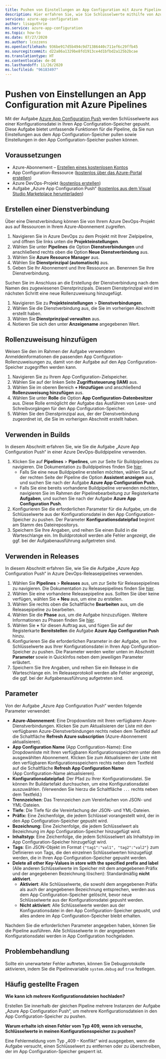 ```yaml
---
title: Pushen von Einstellungen an App Configuration mit Azure Pipelines
description: Hier erfahren Sie, wie Sie Schlüsselwerte mithilfe von Azure Pipelines in einen App Configuration-Speicher pushen.
services: azure-app-configuration
author: lisaguthrie
ms.service: azure-app-configuration
ms.topic: how-to
ms.date: 07/27/2020
ms.author: lcozzens
ms.openlocfilehash: 936be917d5b494c9d71386440c711ef6c29ffb45
ms.sourcegitcommit: d22a86a1329be8fd1913ce4d1bfbd2a125b2bcae
ms.translationtype: HT
ms.contentlocale: de-DE
ms.lasthandoff: 11/26/2020
ms.locfileid: "96183497"
---
```

# <a name="push-settings-to-app-configuration-with-azure-pipelines"></a>Pushen von Einstellungen an App Configuration mit Azure Pipelines

Mit der Aufgabe [Azure App Configuration Push](https://marketplace.visualstudio.com/items?itemName=AzureAppConfiguration.azure-app-configuration-task-push) werden Schlüsselwerte aus einer Konfigurationsdatei in Ihren App Configuration-Speicher gepusht. Diese Aufgabe bietet umfassende Funktionen für die Pipeline, da Sie nun Einstellungen aus dem App Configuration-Speicher pullen sowie Einstellungen in den App Configuration-Speicher pushen können.

## <a name="prerequisites"></a>Voraussetzungen

- Azure-Abonnement – [Erstellen eines kostenlosen Kontos](https://azure.microsoft.com/free/)
- App Configuration-Ressource ([kostenlos über das Azure-Portal erstellen](https://portal.azure.com))
- Azure DevOps-Projekt ([kostenlos erstellen](https://go.microsoft.com/fwlink/?LinkId=2014881))
- Aufgabe „Azure App Configuration Push“ ([kostenlos aus dem Visual Studio Marketplace herunterladen](https://marketplace.visualstudio.com/items?itemName=AzureAppConfiguration.azure-app-configuration-task-push))

## <a name="create-a-service-connection"></a>Erstellen einer Dienstverbindung

Über eine Dienstverbindung können Sie von Ihrem Azure DevOps-Projekt aus auf Ressourcen in Ihrem Azure-Abonnement zugreifen.

1. Navigieren Sie in Azure DevOps zu dem Projekt mit Ihrer Zielpipeline, und öffnen Sie links unten die **Projekteinstellungen**.
1. Wählen Sie unter **Pipelines** die Option **Dienstverbindungen** und anschließend rechts oben die Option **Neue Dienstverbindung** aus.
1. Wählen Sie **Azure Resource Manager** aus.
1. Wählen Sie **Dienstprinzipal (automatisch)** aus.
1. Geben Sie Ihr Abonnement und Ihre Ressource an. Benennen Sie Ihre Dienstverbindung.

Suchen Sie im Anschluss an die Erstellung der Dienstverbindung nach dem Namen des zugewiesenen Dienstprinzipals. Diesem Dienstprinzipal wird im nächsten Schritt eine neue Rollenzuweisung hinzugefügt.

1. Navigieren Sie zu **Projekteinstellungen** > **Dienstverbindungen**.
1. Wählen Sie die Dienstverbindung aus, die Sie im vorherigen Abschnitt erstellt haben.
1. Wählen Sie **Dienstprinzipal verwalten** aus.
1. Notieren Sie sich den unter **Anzeigename** angegebenen Wert.

## <a name="add-role-assignment"></a>Rollenzuweisung hinzufügen

Weisen Sie den im Rahmen der Aufgabe verwendeten Anmeldeinformationen die passenden App Configuration-Rollenzuweisungen zu, damit von der Aufgabe auf den App Configuration-Speicher zugegriffen werden kann.

1. Navigieren Sie zu Ihrem App Configuration-Zielspeicher. 
1. Wählen Sie auf der linken Seite **Zugriffssteuerung (IAM)** aus.
1. Wählen Sie im oberen Bereich **+ Hinzufügen** und anschließend **Rollenzuweisung hinzufügen** aus.
1. Wählen Sie unter **Rolle** die Option **App Configuration-Datenbesitzer** aus. Diese Rolle ermöglicht der Aufgabe das Ausführen von Lese- und Schreibvorgängen für den App Configuration-Speicher. 
1. Wählen Sie den Dienstprinzipal aus, der der Dienstverbindung zugeordnet ist, die Sie im vorherigen Abschnitt erstellt haben.
  
## <a name="use-in-builds"></a>Verwenden in Builds

In diesem Abschnitt erfahren Sie, wie Sie die Aufgabe „Azure App Configuration Push“ in einer Azure DevOps-Buildpipeline verwenden.

1. Klicken Sie auf **Pipelines** > **Pipelines**, um zur Seite für Buildpipelines zu navigieren. Die Dokumentation zu Buildpipelines finden Sie [hier](/azure/devops/pipelines/create-first-pipeline?tabs=tfs-2018-2&view=azure-devops).
      - Falls Sie eine neue Buildpipeline erstellen möchten, wählen Sie auf der rechten Seite der Pipeline die Option **Assistent anzeigen** aus, und suchen Sie nach der Aufgabe **Azure App Configuration Push**.
      - Falls Sie eine bereits vorhandene Buildpipeline verwenden möchten, navigieren Sie im Rahmen der Pipelinebearbeitung zur Registerkarte **Aufgaben**, und suchen Sie nach der Aufgabe **Azure App Configuration Push**.
2. Konfigurieren Sie die erforderlichen Parameter für die Aufgabe, um die Schlüsselwerte aus der Konfigurationsdatei in den App Configuration-Speicher zu pushen. Der Parameter **Konfigurationsdateipfad** beginnt am Stamm des Dateirepositorys.
3. Speichern Sie Ihre Angaben, und reihen Sie einen Build in die Warteschlange ein. Im Buildprotokoll werden alle Fehler angezeigt, die ggf. bei der Aufgabenausführung aufgetreten sind.

## <a name="use-in-releases"></a>Verwenden in Releases

In diesem Abschnitt erfahren Sie, wie Sie die Aufgabe „Azure App Configuration Push“ in Azure DevOps-Releasepipelines verwenden.

1. Wählen Sie **Pipelines** > **Releases** aus, um zur Seite für Releasepipelines zu navigieren. Die Dokumentation zu Releasepipelines finden Sie [hier](/azure/devops/pipelines/release?view=azure-devops).
1. Wählen Sie eine vorhandene Releasepipeline aus. Sollten Sie über keine verfügen, wählen Sie **+ Neu** aus, um eine zu erstellen.
1. Wählen Sie rechts oben die Schaltfläche **Bearbeiten** aus, um die Releasepipeline zu bearbeiten.
1. Wählen Sie die **Phase** aus, um die Aufgabe hinzuzufügen. Weitere Informationen zu Phasen finden Sie [hier](/azure/devops/pipelines/release/environments?view=azure-devops).
1. Wählen Sie **+** für diesen Auftrag aus, und fügen Sie auf der Registerkarte **Bereitstellen** die Aufgabe **Azure App Configuration Push** hinzu.
1. Konfigurieren Sie die erforderlichen Parameter in der Aufgabe, um Ihre Schlüsselwerte aus Ihrer Konfigurationsdatei in Ihren App Configuration-Speicher zu pushen. Die Parameter werden weiter unten im Abschnitt **Parameter** sowie in QuickInfos neben dem jeweiligen Parameter erläutert.
1. Speichern Sie Ihre Angaben, und reihen Sie ein Release in die Warteschlange ein. Im Releaseprotokoll werden alle Fehler angezeigt, die ggf. bei der Aufgabenausführung aufgetreten sind.

## <a name="parameters"></a>Parameter

Von der Aufgabe „Azure App Configuration Push“ werden folgende Parameter verwendet:

- **Azure-Abonnement**: Eine Dropdownliste mit Ihren verfügbaren Azure-Dienstverbindungen. Klicken Sie zum Aktualisieren der Liste mit den verfügbaren Azure-Dienstverbindungen rechts neben dem Textfeld auf die Schaltfläche **Refresh Azure subscription** (Azure-Abonnement aktualisieren).
- **App Configuration Name** (App Configuration-Name): Eine Dropdownliste mit Ihren verfügbaren Konfigurationsspeichern unter dem ausgewählten Abonnement. Klicken Sie zum Aktualisieren der Liste mit den verfügbaren Konfigurationsspeichern rechts neben dem Textfeld auf die Schaltfläche **Refresh App Configuration Name** (App Configuration-Name aktualisieren).
- **Konfigurationsdateipfad**: Der Pfad zu Ihrer Konfigurationsdatei. Sie können Ihr Buildartefakt durchsuchen, um eine Konfigurationsdatei auszuwählen. (Verwenden Sie hierzu die Schaltfläche `...` rechts neben dem Textfeld.)
- **Trennzeichen**: Das Trennzeichen zum Vereinfachen von JSON- und YML-Dateien.
- **Tiefe**: Die Tiefe für die Vereinfachung der JSON- und YML-Dateien.
- **Präfix:** Eine Zeichenfolge, die jedem Schlüssel vorangestellt wird, der in den App Configuration-Speicher gepusht wird.
- **Bezeichnung:** Eine Zeichenfolge, die jedem Schlüsselwert als Bezeichnung im App Configuration-Speicher hinzugefügt wird.
- **Inhaltstyp**: Eine Zeichenfolge, die jedem Schlüsselwert als Inhaltstyp im App Configuration-Speicher hinzugefügt wird.
- **Tags**: Ein JSON-Objekt im Format `{"tag1":"val1", "tag2":"val2"}` zum Definieren von Tags, die den einzelnen Schlüsselwerten hinzugefügt werden, die in Ihren App Configuration-Speicher gepusht werden.
- **Delete all other Key-Values in store with the specified prefix and label** (Alle anderen Schlüsselwerte im Speicher mit dem angegebenen Präfix und der angegebenen Bezeichnung löschen): Standardmäßig **nicht aktiviert**.
  - **Aktiviert**: Alle Schlüsselwerte, die sowohl dem angegebenen Präfix als auch der angegebenen Bezeichnung entsprechen, werden aus dem App Configuration-Speicher gelöscht, bevor neue Schlüsselwerte aus der Konfigurationsdatei gepusht werden.
  - **Nicht aktiviert**: Alle Schlüsselwerte werden aus der Konfigurationsdatei in den App Configuration-Speicher gepusht, und alles andere im App Configuration-Speicher bleibt erhalten.

Nachdem Sie die erforderlichen Parameter angegeben haben, können Sie die Pipeline ausführen. Alle Schlüsselwerte in der angegebenen Konfigurationsdatei werden in App Configuration hochgeladen.

## <a name="troubleshooting"></a>Problembehandlung

Sollte ein unerwarteter Fehler auftreten, können Sie Debugprotokolle aktivieren, indem Sie die Pipelinevariable `system.debug` auf `true` festlegen.

## <a name="faq"></a>Häufig gestellte Fragen

**Wie kann ich mehrere Konfigurationsdateien hochladen?**

Erstellen Sie innerhalb der gleichen Pipeline mehrere Instanzen der Aufgabe „Azure App Configuration Push“, um mehrere Konfigurationsdateien in den App Configuration-Speicher zu pushen.

**Warum erhalte ich einen Fehler vom Typ 409, wenn ich versuche, Schlüsselwerte in meinen Konfigurationsspeicher zu pushen?**

Eine Fehlermeldung vom Typ „409 – Konflikt“ wird ausgegeben, wenn die Aufgabe versucht, einen Schlüsselwert zu entfernen oder zu überschreiben, der im App Configuration-Speicher gesperrt ist.